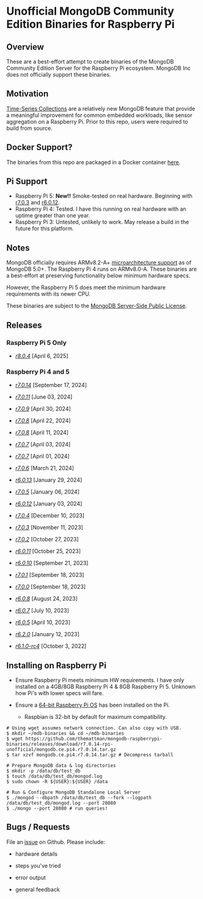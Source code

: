 # Unofficial MongoDB Community Edition Binaries for Raspberry Pi

## Overview

These are a best-effort attempt to create binaries of the MongoDB Community Edition Server for the Raspberry Pi ecosystem. MongoDB Inc does not officially support these binaries.

## Motivation

[Time-Series Collections](https://www.mongodb.com/docs/v6.0/core/timeseries-collections/) are a relatively new MongoDB feature that provide a meaningful improvement for common embedded workloads, like sensor aggregation on a Raspberry Pi. Prior to this repo, users were required to build from source.

## Docker Support?

The binaries from this repo are packaged in a Docker container [here](https://github.com/themattman/mongodb-raspberrypi-docker).

## Pi Support

* Raspberry Pi 5: **New!!** Smoke-tested on real hardware. Beginning with [r7.0.3](https://github.com/themattman/mongodb-raspberrypi-binaries/releases/tag/r7.0.3-rpi-unofficial) and [r6.0.12](https://github.com/themattman/mongodb-raspberrypi-binaries/releases/tag/r6.0.12-rpi-unofficial).
* Raspberry Pi 4: Tested. I have this running on real hardware with an uptime greater than one year.
* Raspberry Pi 3: Untested, unlikely to work. May release a build in the future for this platform.

## Notes

MongoDB officially requires ARMv8.2-A+ [microarchitecture support](https://www.mongodb.com/docs/manual/administration/production-notes/#std-label-prod-notes-platform-considerations) as of MongoDB 5.0+. The Raspberry Pi 4 runs on ARMv8.0-A. These binaries are a best-effort at preserving functionality below minimum hardware specs.

However, the Raspberry Pi 5 does meet the minimum hardware requirements with its newer CPU.

These binaries are subject to the [MongoDB Server-Side Public License](https://github.com/mongodb/mongo/blob/r7.0.14/LICENSE-Community.txt).

## Releases

### Raspberry Pi 5 Only
- [_r8.0.4_](https://github.com/tototomate123/mongodb-raspberrypi-binaries/releases/tag/r8.0.4-rpi5) [April 6, 2025]


### Raspberry Pi 4 and 5
- [_r7.0.14_](https://github.com/themattman/mongodb-raspberrypi-binaries/releases/tag/r7.0.14-rpi-unofficial) [September 17, 2024]

- [_r7.0.11_](https://github.com/themattman/mongodb-raspberrypi-binaries/releases/tag/r7.0.11-rpi-unofficial) [June 03, 2024]

- [_r7.0.9_](https://github.com/themattman/mongodb-raspberrypi-binaries/releases/tag/r7.0.9-rpi-unofficial) [April 30, 2024]

- [_r7.0.8_](https://github.com/themattman/mongodb-raspberrypi-binaries/releases/tag/r7.0.8-rpi-unofficial) [April 22, 2024]

- [_r7.0.8_](https://github.com/themattman/mongodb-raspberrypi-binaries/releases/tag/r7.0.8-rpi-unofficial) [April 11, 2024]

- [_r7.0.7_](https://github.com/themattman/mongodb-raspberrypi-binaries/releases/tag/r7.0.7-rpi-unofficial) [April 03, 2024]

- [_r7.0.7_](https://github.com/themattman/mongodb-raspberrypi-binaries/releases/tag/r7.0.7-rpi-unofficial) [April 01, 2024]

- [_r7.0.6_](https://github.com/themattman/mongodb-raspberrypi-binaries/releases/tag/r7.0.6-rpi-unofficial) [March 21, 2024]

- [_r6.0.13_](https://github.com/themattman/mongodb-raspberrypi-binaries/releases/tag/r6.0.13-rpi-unofficial) [January 29, 2024]

- [_r7.0.5_](https://github.com/themattman/mongodb-raspberrypi-binaries/releases/tag/r7.0.5-rpi-unofficial) [January 06, 2024]

- [_r6.0.12_](https://github.com/themattman/mongodb-raspberrypi-binaries/releases/tag/r6.0.12-rpi-unofficial) [January 03, 2024]

- [_r7.0.4_](https://github.com/themattman/mongodb-raspberrypi-binaries/releases/tag/r7.0.4-rpi-unofficial) [December 10, 2023]

- [_r7.0.3_](https://github.com/themattman/mongodb-raspberrypi-binaries/releases/tag/r7.0.3-rpi-unofficial) [November 11, 2023]

- [_r7.0.2_](https://github.com/themattman/mongodb-raspberrypi-binaries/releases/tag/r7.0.2-rpi-unofficial) [October 27, 2023]

- [_r6.0.11_](https://github.com/themattman/mongodb-raspberrypi-binaries/releases/tag/r6.0.11-rpi-unofficial) [October 25, 2023]

- [_r6.0.10_](https://github.com/themattman/mongodb-raspberrypi-binaries/releases/tag/r6.0.10-rpi-unofficial) [September 21, 2023]

- [_r7.0.1_](https://github.com/themattman/mongodb-raspberrypi-binaries/releases/tag/r7.0.1-rpi-unofficial) [September 18, 2023]

- [_r7.0.0_](https://github.com/themattman/mongodb-raspberrypi-binaries/releases/tag/r7.0.0-rpi-unofficial) [September 18, 2023]

- [_r6.0.8_](https://github.com/themattman/mongodb-raspberrypi-binaries/releases/tag/r6.0.8-rpi-unofficial) [August 24, 2023]

- [_r6.0.7_](https://github.com/themattman/mongodb-raspberrypi-binaries/releases/tag/r6.0.7-rpi-unofficial) [July 10, 2023]

- [_r6.0.5_](https://github.com/themattman/mongodb-raspberrypi-binaries/releases/tag/r6.0.5-rpi-unofficial) [April 10, 2023]

- [_r6.2.0_](https://github.com/themattman/mongodb-raspberrypi-binaries/releases/tag/r6.2.0-rpi-unofficial) [January 12, 2023]

- [_r6.1.0-rc4_](https://github.com/themattman/mongodb-raspberrypi-binaries/releases/tag/r6.1.0-rc4-rpi-unofficial) [October 3, 2022]

## Installing on Raspberry Pi

- Ensure Raspberry Pi meets minimum HW requirements. I have only installed on a 4GB/8GB Raspberry Pi 4 & 8GB Raspberry Pi 5. Unknown how Pi's with lower specs will fare.

- Ensure a [64-bit Raspberry Pi OS](https://www.raspberrypi.com/software/operating-systems/) has been installed on the Pi.

  - Raspbian is 32-bit by default for maximum compatibility.

```
# Using wget assumes network connection. Can also copy with USB.
$ mkdir ~/mdb-binaries && cd ~/mdb-binaries
$ wget https://github.com/themattman/mongodb-raspberrypi-binaries/releases/download/r7.0.14-rpi-unofficial/mongodb.ce.pi4.r7.0.14.tar.gz
$ tar xzvf mongodb.ce.pi4.r7.0.14.tar.gz # Decompress tarball

# Prepare MongoDB data & log directories
$ mkdir -p /data/db/test_db
$ touch /data/db/test_db/mongod.log
$ sudo chown -R ${USER}:${USER} /data

# Run & Configure MongoDB Standalone Local Server
$ ./mongod --dbpath /data/db/test_db --fork --logpath /data/db/test_db/mongod.log --port 28080
$ ./mongo --port 28080 # run queries!
```

## Bugs / Requests

File an [issue](https://github.com/themattman/mongodb-raspberrypi-binaries/issues) on Github. Please include:

- hardware details

- steps you've tried

- error output

- general feedback
